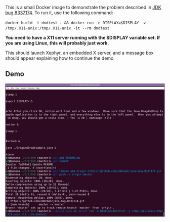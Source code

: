 This is a small Docker image to demonstrate the problem described in [JDK bug
8337174](https://bugs.java.com/bugdatabase/view_bug?bug_id=JDK-8337174).  To run
it, use the following command:

`docker build -t dndtest . && docker run -e DISPLAY=$DISPLAY -v /tmp/.X11-unix:/tmp/.X11-unix -it --rm dndtest`

**You need to have a X11 server running with the $DISPLAY variable set.  If you are using Linux, this will probably just work.**

This should launch Xephyr, an embedded X server, and a message box should appear explaining how to continue the demo.

## Demo

![Demo](demo.gif)
